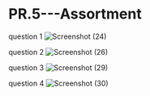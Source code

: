 # PR.5---Assortment
question 1
![Screenshot (24)](https://github.com/krimisha-bhanderi/PR.5---Assortment/assets/131655711/4d6945a7-a383-4c53-807e-a44ea1259181)

question 2
![Screenshot (26)](https://github.com/krimisha-bhanderi/PR.5---Assortment/assets/131655711/6c700080-95c2-4d67-91aa-d2ce1f0a5832)

question 3
![Screenshot (29)](https://github.com/krimisha-bhanderi/PR.5---Assortment/assets/131655711/b7ed7869-6b57-40b0-a5a9-1b9f65dabba8)

question 4
![Screenshot (30)](https://github.com/krimisha-bhanderi/PR.5---Assortment/assets/131655711/78135225-0511-4e5f-80d8-bc3bf2128489)
